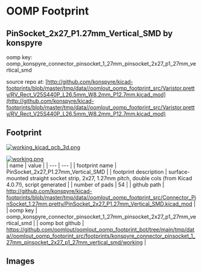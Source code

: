 # OOMP Footprint  
## PinSocket_2x27_P1.27mm_Vertical_SMD  by konspyre  
  
oomp key: oomp_konspyre_connector_pinsocket_1_27mm_pinsocket_2x27_p1_27mm_vertical_smd  
  
source repo at: [http://github.com/konspyre/kicad-footprints/blob/master/tmp/data//oomlout_oomp_footprint_src/Varistor.pretty/RV_Rect_V25S440P_L26.5mm_W8.2mm_P12.7mm.kicad_mod](http://github.com/konspyre/kicad-footprints/blob/master/tmp/data//oomlout_oomp_footprint_src/Varistor.pretty/RV_Rect_V25S440P_L26.5mm_W8.2mm_P12.7mm.kicad_mod)  
## Footprint  
  
[![working_kicad_pcb_3d.png](working_kicad_pcb_3d_600.png)](working_kicad_pcb_3d.png)  
  
[![working.png](working_600.png)](working.png)  
| name | value | 
| --- | --- | 
| footprint name | PinSocket_2x27_P1.27mm_Vertical_SMD | 
| footprint description | surface-mounted straight socket strip, 2x27, 1.27mm pitch, double cols (from Kicad 4.0.7!), script generated | 
| number of pads | 54 | 
| github path | http://github.com/konspyre/kicad-footprints/blob/master/tmp/data//oomlout_oomp_footprint_src/Connector_PinSocket_1.27mm.pretty/PinSocket_2x27_P1.27mm_Vertical_SMD.kicad_mod | 
| oomp key | oomp_konspyre_connector_pinsocket_1_27mm_pinsocket_2x27_p1_27mm_vertical_smd | 
| oomp bot github | https://github.com/oomlout/oomlout_oomp_footprint_bot/tree/main/tmp/data//oomlout_oomp_footprint_src/footprints/konspyre_connector_pinsocket_1_27mm_pinsocket_2x27_p1_27mm_vertical_smd/working | 
## Images  
